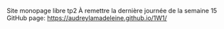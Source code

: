 Site monopage libre tp2
À remettre la dernière journée de la semaine 15
GitHub page: https://audreylamadeleine.github.io/1W1/
